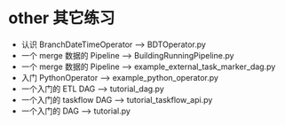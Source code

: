 # other 其它练习
* 认识 BranchDateTimeOperator --> BDTOperator.py
* 一个 merge 数据的 Pipeline --> BuildingRunningPipeline.py
* 一个 merge 数据的 Pipeline --> example_external_task_marker_dag.py
* 入门 PythonOperator --> example_python_operator.py
* 一个入门的 ETL DAG --> tutorial_dag.py
* 一个入门的 taskflow DAG --> tutorial_taskflow_api.py
* 一个入门的 DAG --> tutorial.py